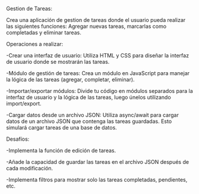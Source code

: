 Gestion de Tareas:

Crea una aplicación de gestion de tareas donde el usuario pueda realizar las siguientes funciones: Agregar nuevas tareas, marcarlas como completadas y eliminar tareas.

Operaciones a realizar:

-Crear una interfaz de usuario: Utiliza HTML y CSS para diseñar la interfaz de usuario donde se mostrarán las tareas.

-Módulo de gestión de tareas: Crea un módulo en JavaScript para manejar la lógica de las tareas (agregar, completar, eliminar).

-Importar/exportar módulos: Divide tu código en módulos separados para la interfaz de usuario y la lógica de las tareas, luego únelos utilizando import/export.

-Cargar datos desde un archivo JSON: Utiliza async/await para cargar datos de un archivo JSON que contenga las tareas guardadas. Esto simulará cargar tareas de una base de datos.

Desafíos:

-Implementa la función de edición de tareas.

-Añade la capacidad de guardar las tareas en el archivo JSON después de cada modificación.

-Implementa filtros para mostrar solo las tareas completadas, pendientes, etc.
